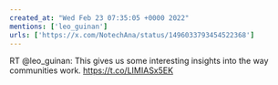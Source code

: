 ```yaml
---
created_at: "Wed Feb 23 07:35:05 +0000 2022"
mentions: ['leo_guinan']
urls: ['https://x.com/NotechAna/status/1496033793454522368']
---
```


RT @leo_guinan: This gives us some interesting insights into the way communities work. https://t.co/LIMIASx5EK